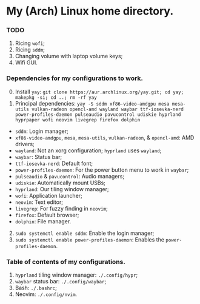 # My (Arch) Linux home directory.

### TODO
1. Ricing `wofi`;
2. Ricing `sddm`;
3. Changing volume with laptop volume keys;
4. Wifi GUI.

### Dependencies for my configurations to work.
0. Install `yay`: `git clone https://aur.archlinux.org/yay.git; cd yay; makepkg -si; cd ..; rm -rf yay`
1. Principal dependencies: `yay -S sddm xf86-video-amdgpu mesa mesa-utils vulkan-radeon opencl-amd wayland waybar ttf-iosevka-nerd power-profiles-daemon pulseaudio pavucontrol udiskie hyprland hyprpaper wofi neovim livegrep firefox dolphin`
- `sddm`: Login manager;
- `xf86-video-amdgpu`, `mesa`, `mesa-utils`, `vulkan-radeon`, & `opencl-amd`: AMD drivers;
- `wayland`: Not an xorg configuration; `hyprland` uses `wayland`;
- `waybar`: Status bar;
- `ttf-iosevka-nerd`: Default font;
- `power-profiles-daemon`: For the power button menu to work in `waybar`;
- `pulseaudio` & `pavucontrol`: Audio managers;
- `udiskie`: Automatically mount USBs;
- `hyprland`: Our tiling window manager;
- `wofi`: Application launcher;
- `neovim`: Text editor;
- `livegrep`: For fuzzy finding in `neovim`;
- `firefox`: Default browser;
- `dolphin`: File manager.
2. `sudo systemctl enable sddm`: Enable the login manager;
3. `sudo systemctl enable power-profiles-daemon`: Enables the `power-profiles-daemon`.

### Table of contents of my configurations.
1. `hyprland` tiling window manager: `./.config/hypr`;
2. `waybar` status bar: `./.config/waybar`;
3. Bash: `./.bashrc`;
4. Neovim: `./.config/nvim`.
